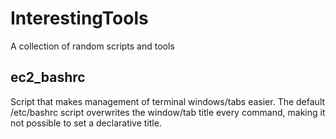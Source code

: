 # InterestingTools
A collection of random scripts and tools

## ec2_bashrc
Script that makes management of terminal windows/tabs easier.  The default /etc/bashrc script overwrites the window/tab title every command, making it not possible to set a declarative title.
